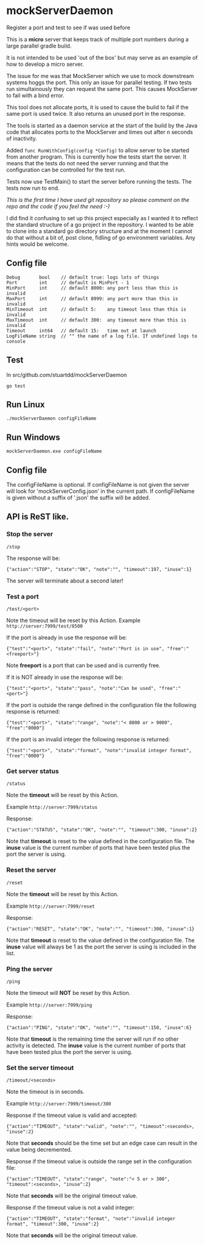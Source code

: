 # mockServerDaemon
Register a port and test to see if was used before

This is a **micro** server that keeps track of multiple port numbers during a large parallel gradle build.

It is not intended to be used 'out of the box' but may serve as an example of how to develop a micro server.

The issue for me was that MockServer which we use to mock downstream systems hoggs the port. This only an issue for parallel testing. If two tests run simultainously they can request the same port. This causes MockServer to fail with a bind error.

This tool does not allocate ports, it is used to cause the build to fail if the same port is used twice. It also returns an unused port in the response.

The tools is started as a daemon service at the start of the build by the Java code that allocates ports to the MockServer and times out after n seconds of inactivity.

Added ```func RunWithConfig(config *Config)``` to allow server to be started from another program. This is currently how the tests start the server. It means that the tests do not need the server running and that the configuration can be controlled for the test run. 

Tests now use TestMain() to start the server before running the tests. The tests now run to end.

_This is the first time I have used git repository so please comment on the repo and the code if you feel the need :-)_

I did find it confusing to set up this project especially as I wanted it to reflect the standard structure of a go project in the repository. I wanted to be able to clone into a standard go directory structure and at the moment I cannot do that without a bit of, post clone, fidling of go environment variables. Any hints would be welcome. 

## Config file
```golang 
Debug       bool    // default true: logs lots of things
Port        int     // default is MinPort - 1
MinPort     int     // default 8000: any port less than this is invalid
MaxPort     int     // default 8999: any port more than this is invalid
MinTimeout  int     // default 5:    any timeout less than this is invalid
MaxTimeout  int     // default 300:  any timeout more than this is invalid
Timeout     int64   // default 15:   time out at launch
LogFileName string  // "" the name of a log file. If undefined logs to console
``` 
## Test
In src/github.com/stuartdd/mockServerDaemon

```go test```

## Run Linux
```./mockServerDaemon configFileName```

## Run Windows
```mockServerDaemon.exe configFileName```

## Config file
The configFileName is optional.
If configFileName is not given the server will look for 'mockServerConfig.json' in the current path.
If configFileName is given without a suffix of '.json' the suffix will be added.

## API is ReST like.
### Stop the server
```/stop```

The response will be:

```{"action":"STOP", "state":"OK", "note":"", "timeout":197, "inuse":1}```

The server will terminate about a second later!

### Test a port
```/test/<port>```

Note the timeout will be reset by this Action.
Example ```http://server:7999/test/8500```
  
If the port is already in use the response will be:
  
```{"test":"<port>", "state":"fail", "note":"Port is in use", "free":"<freeport>"}```

Note **freeport** is a port that can be used and is currently free.

If it is NOT already in use the response will be:

```{"test":"<port>", "state":"pass", "note":"Can be used", "free":"<port>"}```

If the port is outside the range defined in the configuration file the following response is returned:

```{"test":"<port>", "state":"range", "note":"< 8000 or > 9000", "free":"0000"}```

If the port is an invalid integer the following response is returned:

```{"test":"<port>", "state":"format", "note":"invalid integer format", "free":"0000"}```

### Get server status
```/status```

Note the **timeout** will be reset by this Action.

Example ```http://server:7999/status```

Response:

```{"action":"STATUS", "state":"OK", "note":"", "timeout":300, "inuse":2}```

Note that **timeout** is reset to the value defined in the configuration file.
The **inuse** value is the current number of ports that have been tested plus the port the server is using.

### Reset the server
```/reset```

Note the **timeout** will be reset by this Action.

Example ```http://server:7999/reset```

Response:

```{"action":"RESET", "state":"OK", "note":"", "timeout":300, "inuse":1}```

Note that **timeout** is reset to the value defined in the configuration file.
The **inuse** value will always be 1 as the port the server is using is included in the list.

### Ping the server
```/ping```

Note the timeout will **NOT** be reset by this Action.

Example ```http://server:7999/ping```

Response:

```{"action":"PING", "state":"OK", "note":"", "timeout":150, "inuse":6}```

Note that **timeout** is the remaining time the server will run if no other activity is detected.
The **inuse** value is the current number of ports that have been tested plus the port the server is using.

### Set the server timeout
```/timeout/<seconds>```

Note the timeout is in seconds.

Example ```http://server:7999/timeout/300```

Response if the timeout value is valid and accepted:

```{"action":"TIMEOUT", "state":"valid", "note":"", "timeout":<seconds>, "inuse":2}```

Note that **seconds** should be the time set but an edge case can result in the value being decremented.

Response if the timeout value is outside the range set in the configuration file:

```{"action":"TIMEOUT", "state":"range", "note":"< 5 or > 300", "timeout":<seconds>, "inuse":2}```

Note that **seconds** will be the original timeout value.

Response if the timeout value is not a valid integer:

```{"action":"TIMEOUT", "state":"format", "note":"invalid integer format", "timeout":300, "inuse":2}```

Note that **seconds** will be the original timeout value.
